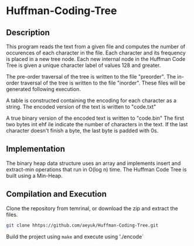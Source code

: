 # Huffman-Coding-Tree

## Description
This program reads the text from a given file and computes the number of occurences of each character in the file.
Each character and its frequency is placed in a new tree node.
Each new internal node in the Huffman Code Tree is given a unique character label of values 128 and greater.

The pre-order traversal of the tree is written to the file "preorder".
The in-order traversal of the tree is written to the file "inorder".
These files will be generated following execution.

A table is constructed containing the encoding for each character as a string.
The encoded version of the text is written to "code.txt"

A true binary version of the encoded text is written to "code.bin"
The first two bytes int ehf ile indicate the number of characters in the text.
If the last character doesn't finish a byte, the last byte is padded with 0s. 

## Implementation
The binary heap data structure uses an array and implements insert and extract-min operations that run in O(log n) time.
The Huffman Code Tree is built using a Min-Heap.

## Compilation and Execution
Clone the repository from temrinal, or download the zip and extract the files.
```bash
git clone hhtps://github.com/aeyuk/Huffman-Coding-Tree.git
```

Build the project using `make` and execute using './encode`
